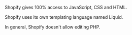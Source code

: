 Shopify gives 100% access to JavaScript, CSS and HTML.

Shopify uses its own templating language named Liquid.

In general, Shopify doesn't allow editing PHP.
